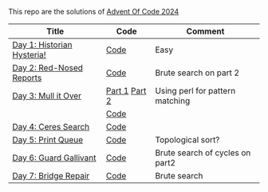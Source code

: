 This repo are the solutions of [Advent Of Code 2024](https://adventofcode/2024)

| Title                                                             | Code                                  | Comment                         |
|-------------------------------------------------------------------|---------------------------------------|---------------------------------|
| [Day 1: Historian Hysteria!](https://adventofcode.com/2024/day/1) | [Code](day1.q)                        | Easy                            |
| [Day 2: Red-Nosed Reports](https://adventofcode.com/2024/day/2)   | [Code](day2.q)                        | Brute search on part 2          |
| [Day 3: Mull it Over](https://adventofcode.com/2024/day/3)        | [Part 1](day3.pl) [Part 2](day3_2.pl) | Using perl for pattern matching |
|                                                                   | [Code](day3.q)                        |                                 |
| [Day 4: Ceres Search](https://adventofcode.com/2024/day/4)        | [Code](day4.q)                        |                                 |
| [Day 5: Print Queue](https://adventofcode.com/2024/day/5)         | [Code](day5.q)                        | Topological sort?               |
| [Day 6: Guard Gallivant](https://adventofcode.com/2024/day/6)     | [Code](day6.q)                        | Brute search of cycles on part2 |
| [Day 7: Bridge Repair](https://adventofcode.com/2024/day/7)       | [Code](day7.q)                        | Brute search                    |








